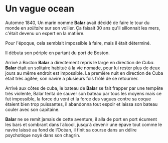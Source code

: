 # Un vague ocean

Automne 1840, Un marin nommé **Balar** avait décidé de faire le tour du monde en *solitaire* sur son voilier. Ça faisait 30 ans qu'il sillonnait les mers, c'était devenu un expert en la matière.

Pour l'époque, cela semblait impossible à faire, mais il était déterminé.

Il débuta son périple en partant du port de Boston.



Arrivé à Boston **Balar** a directement repris le large en direction de *Cuba*. **Balar** était un solitaire habitué à la vie nomade, pour lui rester plus de deux jours au même endroit est impossible. La première nuit en direction de Cuba était très agitée, son navire a plusieurs fois frôlé de se retourner.



Arrivé aux côtes de cuba, le bateau de **Balar** se fait frapper par une tempête très violente, Balar tenta de sauver son bateau par tous les moyens mais ce fut impossible, la force du vent et la force des vagues contre sa coque étaient bien trop puissantes, il abandonna tout espoir et laissa son bateau couler avec son capitaine.



**Balar** ne se remit jamais de cette aventure, il alla de port en port écument les bars et sombrant dans l’alcool, jusqu’à devenir une épave tout comme le navire laissé au fond de l’Océan, il finit sa course dans un délire psychotique noyé dans son chagrin.

